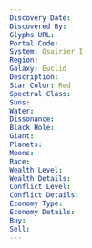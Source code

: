 ```yaml
---
Discovery Date:
Discovered By:
Glyphs URL:
Portal Code:
System: Osairier I
Region:
Galaxy: Euclid
Description:
Star Color: Red
Spectral Class:
Suns:
Water:
Dissonance:
Black Hole:
Giant:
Planets:
Moons:
Race:
Wealth Level:
Wealth Details:
Conflict Level:
Conflict Details:
Economy Type:
Economy Details:
Buy:
Sell:
---
```

